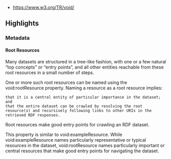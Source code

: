 
- https://www.w3.org/TR/void/

## Highlights

### Metadata

#### Root Resources

Many datasets are structured in a tree-like fashion, with one or a few natural “top concepts” or “entry points”, and all other entities reachable from these root resources in a small number of steps.

One or more such root resources can be named using the void:rootResource property. Naming a resource as a root resource implies:

    that it is a central entity of particular importance in the dataset; and
    that the entire dataset can be crawled by resolving the root resource(s) and recursively following links to other URIs in the retrieved RDF responses.

Root resources make good entry points for crawling an RDF dataset.

This property is similar to void:exampleResource. While void:exampleResource names particularly representative or typical resources in the dataset, void:rootResource names particularly important or central resources that make good entry points for navigating the dataset.